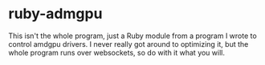 # ruby-admgpu
This isn't the whole program, just a Ruby module from a program I wrote to control amdgpu drivers. I never really got around to optimizing it, but the whole program runs over websockets, so do with it what you will.
